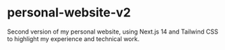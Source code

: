 # personal-website-v2
Second version of my personal website, using Next.js 14 and Tailwind CSS to highlight my experience and technical work.
